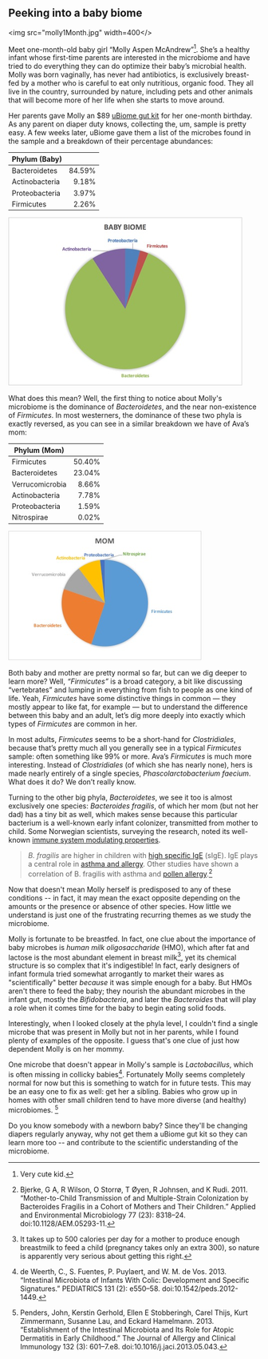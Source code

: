 Peeking into a baby biome
---

<img src="molly1Month.jpg" width=400</>

Meet one-month-old baby girl “Molly Aspen McAndrew”[^1]. She’s a healthy infant whose first-time parents are interested in the microbiome and have tried to do everything they can do optimize their baby’s microbial health. Molly was born vaginally, has never had antibiotics, is exclusively breast-fed by a mother who is careful to eat only nutritious, organic food. They all live in the country, surrounded by nature, including pets and other animals that will become more of her life when she starts to move around.

Her parents gave Molly an $89 [uBiome gut kit](http://ubiome.com) for her one-month birthday. As any parent on diaper duty knows, collecting the, um, sample is pretty easy. A few weeks later, uBiome gave them a list of the microbes found in the sample and a breakdown of their percentage abundances:

|  Phylum (Baby)  |        |
|:---------------|-------:|
| Bacteroidetes  | 84.59% |
| Actinobacteria | 9.18%  |
| Proteobacteria | 3.97%  |
| Firmicutes     | 2.26%  |


![Baby Biome](babyBiomePhyla.jpg)

What does this mean? Well, the first thing to notice about Molly's microbiome is the dominance of *Bacteroidetes*, and the near non-existence of *Firmicutes*. In most westerners, the dominance of these two phyla is exactly reversed, as you can see in a similar breakdown we have of Ava’s mom:

| Phylum (Mom)    |        |
|-----------------|-------:|
| Firmicutes      | 50.40% |
| Bacteroidetes   | 23.04% |
| Verrucomicrobia | 8.66%  |
| Actinobacteria  | 7.78%  |
| Proteobacteria  | 1.59%  |
| Nitrospirae     | 0.02%  |

![Mom's microbiome](images/babyBiomeMom.jpg)


Both baby and mother are pretty normal so far, but can we dig deeper to learn more? Well, *“Firmicutes”* is a broad category, a bit like discussing “vertebrates” and lumping in everything from fish to people as one kind of life. Yeah, *Firmicutes* have some distinctive things in common — they mostly appear to like fat, for example — but to understand the difference between this baby and an adult, let’s dig more deeply into exactly which types of *Firmicutes* are common in her.

In most adults, *Firmicutes* seems to be a short-hand for *Clostridiales*, because that’s pretty much all you generally see in a typical *Firmicutes* sample: often something like 99% or more. Ava’s *Firmicutes* is much more interesting. Instead of  *Clostridiales* (of which she has nearly none), hers is made nearly entirely of a single species,  *Phascolarctobacterium faecium*. What does it do? We don’t really know.

Turning to the other big phyla, *Bacteroidetes*, we see it too is almost exclusively one species: *Bacteroides fragilis*, of which her mom (but not her dad) has a tiny bit as well, which makes sense because this particular bacterium is a well-known early infant colonizer, transmitted from mother to child.  Some Norwegian scientists, surveying the research, noted its well-known [immune system modulating properties](http://aem.asm.org/content/77/23/8318.full).

>*B. fragilis* are higher in children with [high specific IgE](http://aem.asm.org/content/77/23/8318.full#ref-32) (sIgE). IgE plays a central role in [asthma and allergy](http://aem.asm.org/content/77/23/8318.full#ref-34). Other studies have shown a correlation of B. fragilis with asthma and [pollen allergy](http://aem.asm.org/content/77/23/8318.full#ref-19).[^fragilis]

Now that doesn't mean Molly herself is predisposed to any of these conditions -- in fact, it may mean the exact opposite depending on the amounts or the presence or absence of other species. How little we understand is just one of the frustrating recurring themes as we study the microbiome.

Molly is fortunate to be breastfed. In fact, one clue about the importance of baby microbes is *human milk oligosaccharide* (HMO), which after fat and lactose is the most abundant element in breast milk[^breastmilk], yet its chemical structure is so complex that it's indigestible! In fact, early designers of infant formula tried somewhat arrogantly to market their wares as "scientifically" better *because* it was simple enough for a baby. But HMOs aren't there to feed the baby; they nourish the abundant microbes in the infant gut, mostly the *Bifidobacteria*, and later the *Bacteroides* that will play a role when it comes time for the baby to begin eating solid foods.

Interestingly, when I looked closely at the phyla level, I couldn't find a single microbe that was present in Molly but not in her parents, while I found plenty of examples of the opposite. I guess that's one clue of just how dependent Molly is on her mommy.

One microbe that doesn't appear in Molly's sample is *Lactobacillus*, which is often missing in collicky babies[^collicky]. Fortunately Molly seems completely normal for now but this is something to watch for in future tests. This may be an easy one to fix as well: get her a sibling. Babies who grow up in homes with other small children tend to have more diverse (and healthy) microbiomes. [^siblings]

Do you know somebody with a newborn baby? Since they'll be changing diapers regularly anyway, why not get them a uBiome gut kit so they can learn more too -- and contribute to the scientific understanding of the microbiome.

[^1]: Very cute kid.

[^breastMilk]: It takes up to 500 calories per day for a mother to produce enough breastmilk to feed a child (pregnancy takes only an extra 300), so nature is apparently very serious about getting this right.

[^fragilis]: Bjerke, G A, R Wilson, O Storrø, T Øyen, R Johnsen, and K Rudi. 2011. “Mother-to-Child Transmission of and Multiple-Strain Colonization by Bacteroides Fragilis in a Cohort of Mothers and Their Children.” Applied and Environmental Microbiology 77 (23): 8318–24. doi:10.1128/AEM.05293-11.

[^collicky]:de Weerth, C., S. Fuentes, P. Puylaert, and W. M. de Vos. 2013. “Intestinal Microbiota of Infants With Colic: Development and Specific Signatures.” PEDIATRICS 131 (2): e550–58. doi:10.1542/peds.2012-1449.

[^siblings]: Penders, John, Kerstin Gerhold, Ellen E Stobberingh, Carel Thijs, Kurt Zimmermann, Susanne Lau, and Eckard Hamelmann. 2013. “Establishment of the Intestinal Microbiota and Its Role for Atopic Dermatitis in Early Childhood.” The Journal of Allergy and Clinical Immunology 132 (3): 601–7.e8. doi:10.1016/j.jaci.2013.05.043.